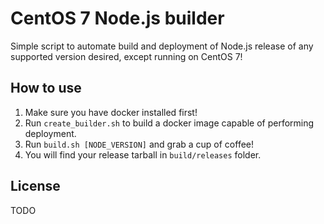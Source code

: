 # CentOS 7 Node.js builder

Simple script to automate build and deployment of Node.js release of any supported version desired, except running on CentOS 7!

## How to use

1. Make sure you have docker installed first!
2. Run `create_builder.sh` to build a docker image capable of performing deployment.
3. Run `build.sh [NODE_VERSION]` and grab a cup of coffee!
4. You will find your release tarball in `build/releases` folder.

## License

TODO

